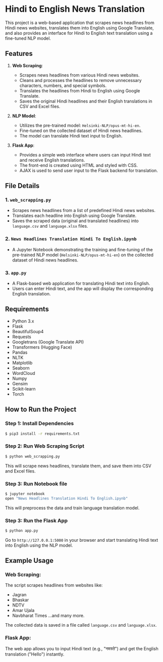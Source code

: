 
# Hindi to English News Translation

This project is a web-based application that scrapes news headlines from Hindi news websites, translates them into English using Google Translate, and also provides an interface for Hindi to English text translation using a fine-tuned NLP model.

## Features
1. **Web Scraping**:
   - Scrapes news headlines from various Hindi news websites.
   - Cleans and processes the headlines to remove unnecessary characters, numbers, and special symbols.
   - Translates the headlines from Hindi to English using Google Translate.
   - Saves the original Hindi headlines and their English translations in CSV and Excel files.

2. **NLP Model**:
   - Utilizes the pre-trained model: `Helsinki-NLP/opus-mt-hi-en`.
   - Fine-tuned on the collected dataset of Hindi news headlines.
   - The model can translate Hindi text input to English.

3. **Flask App**:
   - Provides a simple web interface where users can input Hindi text and receive English translations.
   - The front-end is created using HTML and styled with CSS.
   - AJAX is used to send user input to the Flask backend for translation.

## File Details

### 1. `web_scrapping.py`
   - Scrapes news headlines from a list of predefined Hindi news websites.
   - Translates each headline into English using Google Translate.
   - Saves the scraped data (original and translated headlines) into `language.csv` and `language.xlsx` files.

### 2. `News Headlines Translation Hindi To English.ipynb`
   - A Jupyter Notebook demonstrating the training and fine-tuning of the pre-trained NLP model (`Helsinki-NLP/opus-mt-hi-en`) on the collected dataset of Hindi news headlines.
   
### 3. `app.py`
   - A Flask-based web application for translating Hindi text into English.
   - Users can enter Hindi text, and the app will display the corresponding English translation.


## Requirements

- Python 3.x
- Flask
- BeautifulSoup4
- Requests
- Googletrans (Google Translate API)
- Transformers (Hugging Face)
- Pandas
- NLTK
- Matplotlib
- Seaborn
- WordCloud
- Numpy
- Gensim
- Scikit-learn
- Torch

## How to Run the Project

### Step 1: Install Dependencies
```bash
$ pip3 install -r requirements.txt
```

### Step 2: Run Web Scraping Script
```bash
$ python web_scrapping.py
```
This will scrape news headlines, translate them, and save them into CSV and Excel files.

### Step 3: Run Notebook file
```bash
$ jupyter notebook
open "News Headlines Translation Hindi To English.ipynb"
```
This will preprocess the data and train language translation model.

### Step 3: Run the Flask App
```bash
$ python app.py
```
Go to `http://127.0.0.1:5000` in your browser and start translating Hindi text into English using the NLP model.

## Example Usage

### Web Scraping:
The script scrapes headlines from websites like:
- Jagran
- Bhaskar
- NDTV
- Amar Ujala
- Navbharat Times
...and many more.

The collected data is saved in a file called `language.csv` and `language.xlsx`.

### Flask App:
The web app allows you to input Hindi text (e.g., "नमस्ते") and get the English translation ("Hello") instantly.
